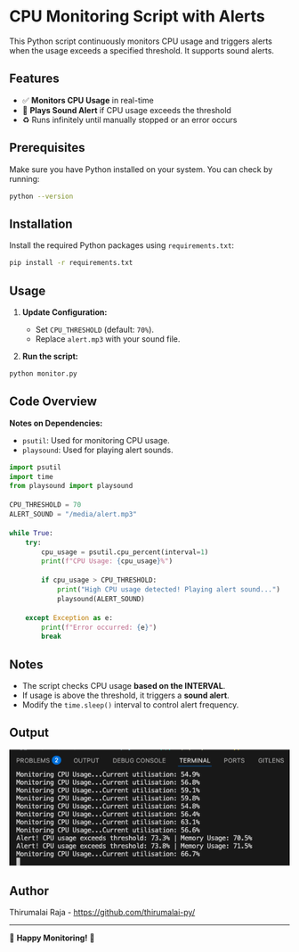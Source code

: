 # CPU Monitoring Script with Alerts

This Python script continuously monitors CPU usage and triggers alerts when the usage exceeds a specified threshold. It supports sound alerts.

## Features

- ✅ **Monitors CPU Usage** in real-time
- 🔔 **Plays Sound Alert** if CPU usage exceeds the threshold
- ♻️ Runs infinitely until manually stopped or an error occurs

## Prerequisites

Make sure you have Python installed on your system. You can check by running:

```sh
python --version
```

## Installation

Install the required Python packages using `requirements.txt`:

```sh
pip install -r requirements.txt
```

## Usage

1. **Update Configuration:**

   - Set `CPU_THRESHOLD` (default: `70%`).
   - Replace `alert.mp3` with your sound file.

2. **Run the script:**

```sh
python monitor.py
```

## Code Overview

**Notes on Dependencies:**
- `psutil`: Used for monitoring CPU usage.
- `playsound`: Used for playing alert sounds.

```python
import psutil
import time
from playsound import playsound

CPU_THRESHOLD = 70  
ALERT_SOUND = "/media/alert.mp3"

while True:
    try:
        cpu_usage = psutil.cpu_percent(interval=1)
        print(f"CPU Usage: {cpu_usage}%")

        if cpu_usage > CPU_THRESHOLD:
            print("High CPU usage detected! Playing alert sound...")
            playsound(ALERT_SOUND)

    except Exception as e:
        print(f"Error occurred: {e}")
        break
```

## Notes

- The script checks CPU usage **based on the INTERVAL**.
- If usage is above the threshold, it triggers a **sound alert**.
- Modify the `time.sleep()` interval to control alert frequency.

## Output

![alt text](/media/output.png)

## Author
Thirumalai Raja - https://github.com/thirumalai-py/

---

🔧 **Happy Monitoring!** 🚀
